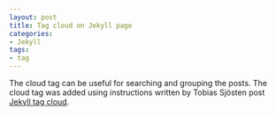 ```yaml
---
layout: post
title: Tag cloud on Jekyll page
categories:
- Jekyll
tags:
- tag
---
```


The cloud tag can be useful for searching and grouping the posts. The cloud tag was added using instructions written by Tobias Sjösten post 
[Jekyll tag cloud](http://vvv.tobiassjosten.net/jekyll/jekyll-tag-cloud/).


